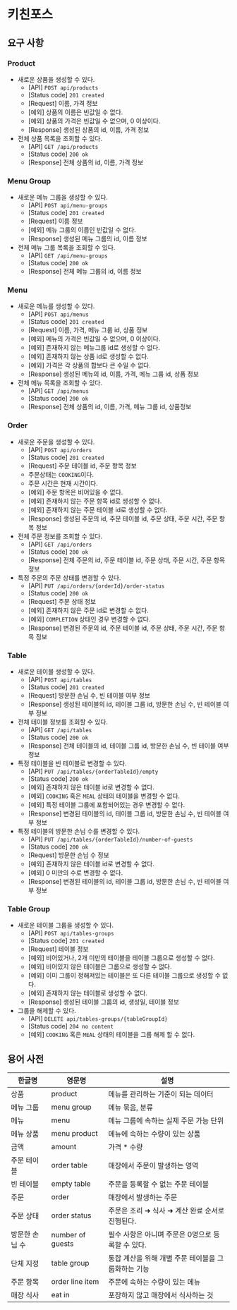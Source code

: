 # 키친포스

## 요구 사항

### Product

- 새로운 상품을 생성할 수 있다.
    - [API] `POST api/products`
    - [Status code] `201 created`
    - [Request] 이름, 가격 정보
    - [예외] 상품의 이름은 빈값일 수 없다.
    - [예외] 상품의 가격은 빈값일 수 없으며, 0 이상이다.
    - [Response] 생성된 상품의 id, 이름, 가격 정보
- 전체 상품 목록을 조회할 수 있다.
    - [API] `GET /api/products`
    - [Status code] `200 ok`
    - [Response] 전체 상품의 id, 이름, 가격 정보

### Menu Group

- 새로운 메뉴 그룹을 생성할 수 있다.
    - [API] `POST api/menu-groups`
    - [Status code] `201 created`
    - [Request] 이름 정보
    - [예외] 메뉴 그룹의 이름인 빈값일 수 없다.
    - [Response] 생성된 메뉴 그룹의 id, 이름 정보
- 전체 메뉴 그룹 목록을 조회할 수 있다.
    - [API] `GET /api/menu-groups`
    - [Status code] `200 ok`
    - [Response] 전체 메뉴 그룹의 id, 이름 정보

### Menu

- 새로운 메뉴를 생성할 수 있다.
    - [API] `POST api/menus`
    - [Status code] `201 created`
    - [Request] 이름, 가격, 메뉴 그룹 id, 상품 정보
    - [예외] 메뉴의 가격은 빈값일 수 없으며, 0 이상이다.
    - [예외] 존재하지 않는 메뉴그룹 id로 생성할 수 없다.
    - [예외] 존재하지 않는 상품 id로 생성할 수 없다.
    - [예외] 가격은 각 상품의 합보다 큰 수일 수 없다.
    - [Response] 생성된 메뉴의 id, 이름, 가격, 메뉴 그룹 id, 상품 정보
- 전체 메뉴 목록을 조회할 수 있다.
    - [API] `GET /api/menus`
    - [Status code] `200 ok`
    - [Response] 전체 상품의 id, 이름, 가격, 메뉴 그룹 id, 상품정보

### Order

- 새로운 주문을 생성할 수 있다.
    - [API] `POST api/orders`
    - [Status code] `201 created`
    - [Request] 주문 테이블 id, 주문 항목 정보
    - 주문상태는 `COOKING`이다.
    - 주문 시간은 현재 시간이다.
    - [예외] 주문 항목은 비어있을 수 없다.
    - [예외] 존재하지 않는 주문 항목 id로 생성할 수 없다.
    - [예외] 존재하지 않는 주문 테이블 id로 생성할 수 없다.
    - [Response] 생성된 주문의 id, 주문 테이블 id, 주문 상태, 주문 시간, 주문 항목 정보
- 전체 주문 정보를 조회할 수 있다.
    - [API] `GET /api/orders`
    - [Status code] `200 ok`
    - [Response] 전체 주문의 id, 주문 테이블 id, 주문 상태, 주문 시간, 주문 항목 정보
- 특정 주문의 주문 상태를 변경할 수 있다.
    - [API] `PUT /api/orders/{orderId}/order-status`
    - [Status code] `200 ok`
    - [Request] 주문 상태 정보
    - [예외] 존재하지 않은 주문 id로 변경할 수 없다.
    - [예외] `COMPLETION` 상태인 경우 변경할 수 없다.
    - [Response] 변경된 주문의 id, 주문 테이블 id, 주문 상태, 주문 시간, 주문 항목 정보

### Table

- 새로운 테이블 생성할 수 있다.
    - [API] `POST api/tables`
    - [Status code] `201 created`
    - [Request]  방문한 손님 수, 빈 테이블 여부 정보
    - [Response] 생성된 테이블의 id, 테이블 그룹 id, 방문한 손님 수, 빈 테이블 여부 정보
- 전체 테이블 정보를 조회할 수 있다.
    - [API] `GET /api/tables`
    - [Status code] `200 ok`
    - [Response] 전체 테이블의 id, 테이블 그룹 id, 방문한 손님 수, 빈 테이블 여부 정보
- 특정 테이블을 빈 테이블로 변경할 수 있다.
    - [API] `PUT /api/tables/{orderTableId}/empty`
    - [Status code] `200 ok`
    - [예외] 존재하지 않은 테이블 id로 변경할 수 없다.
    - [예외] `COOKING` 혹은 `MEAL` 상태의 테이블을 변경할 수 없다.
    - [예외] 특정 테이블 그룹에 포함되어있는 경우 변경할 수 없다.
    - [Response] 변경된 테이블의 id, 테이블 그룹 id, 방문한 손님 수, 빈 테이블 여부 정보
- 특정 테이블의 방문한 손님 수를 변경할 수 있다.
    - [API] `PUT /api/tables/{orderTableId}/number-of-guests`
    - [Status code] `200 ok`
    - [Request] 방문한 손님 수 정보
    - [예외] 존재하지 않은 테이블 id로 변경할 수 없다.
    - [예외] 0 미만의 수로 변경할 수 없다.
    - [Response] 변경된 테이블의 id, 테이블 그룹 id, 방문한 손님 수, 빈 테이블 여부 정보

### Table Group

- 새로운 테이블 그룹을 생성할 수 있다.
    - [API] `POST api/tables-groups`
    - [Status code] `201 created`
    - [Request] 테이블 정보
    - [예외] 비어있거나, 2개 미만의 테이블을 테이블 그룹으로 생성할 수 없다.
    - [예외] 비어있지 않은 테이블은 그룹으로 생성할 수 없다.
    - [예외] 이미 그룹이 정해져있는 테이블은 또 다른 테이블 그룹으로 생성할 수 없다.
    - [예외] 존재하지 않는 테이블로 생성할 수 없다.
    - [Response] 생성된 테이블 그룹의 id, 생성일, 테이블 정보
- 그룹을 해제할 수 있다.
    - [API] `DELETE api/tables-groups/{tableGroupId}`
    - [Status code] `204 no content`
    - [예외] `COOKING` 혹은 `MEAL` 상태의 테이블을 그룹 해제 할 수 없다.

## 용어 사전

| 한글명    | 영문명 | 설명 |
|--------| --- | --- |
| 상품     | product | 메뉴를 관리하는 기준이 되는 데이터 |
| 메뉴 그룹  | menu group | 메뉴 묶음, 분류 |
| 메뉴     | menu | 메뉴 그룹에 속하는 실제 주문 가능 단위 |
| 메뉴 상품  | menu product | 메뉴에 속하는 수량이 있는 상품 |
| 금액     | amount | 가격 * 수량 |
| 주문 테이블 | order table | 매장에서 주문이 발생하는 영역 |
| 빈 테이블  | empty table | 주문을 등록할 수 없는 주문 테이블 |
| 주문     | order | 매장에서 발생하는 주문 |
| 주문 상태  | order status | 주문은 조리 ➜ 식사 ➜ 계산 완료 순서로 진행된다. |
| 방문한 손님 수 | number of guests | 필수 사항은 아니며 주문은 0명으로 등록할 수 있다. |
| 단체 지정  | table group | 통합 계산을 위해 개별 주문 테이블을 그룹화하는 기능 |
| 주문 항목  | order line item | 주문에 속하는 수량이 있는 메뉴 |
| 매장 식사  | eat in | 포장하지 않고 매장에서 식사하는 것 |
